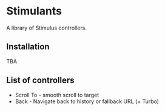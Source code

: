 # Stimulants

A library of Stimulus controllers.

## Installation

TBA

## List of controllers

- Scroll To - smooth scroll to target
- Back - Navigate back to history or fallback URL (+ Turbo)
